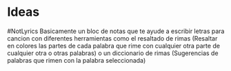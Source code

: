 # Ideas
  #NotLyrics
    Basicamente un bloc de notas que te ayude a escribir letras para cancion con diferentes herramientas como el       resaltado de rimas (Resaltar en colores las partes de cada palabra que rime con cualquier otra parte de cualquier otra o otras palabras) o un diccionario de rimas (Sugerencias de palabras que rimen con la palabra seleccionada)
